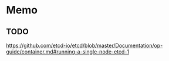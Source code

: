 # Memo

## TODO

https://github.com/etcd-io/etcd/blob/master/Documentation/op-guide/container.md#running-a-single-node-etcd-1
